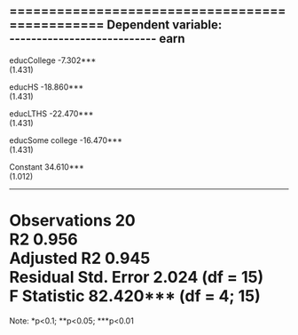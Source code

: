 
===============================================
                        Dependent variable:    
                    ---------------------------
                               earn            
-----------------------------------------------
educCollege                  -7.302***         
                              (1.431)          
                                               
educHS                      -18.860***         
                              (1.431)          
                                               
educLTHS                    -22.470***         
                              (1.431)          
                                               
educSome college            -16.470***         
                              (1.431)          
                                               
Constant                     34.610***         
                              (1.012)          
                                               
-----------------------------------------------
Observations                    20             
R2                             0.956           
Adjusted R2                    0.945           
Residual Std. Error       2.024 (df = 15)      
F Statistic           82.420*** (df = 4; 15)   
===============================================
Note:               *p<0.1; **p<0.05; ***p<0.01
